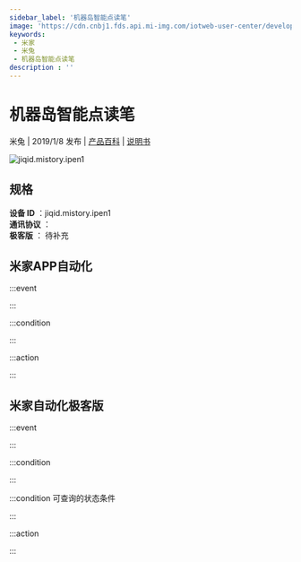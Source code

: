 ```yaml
---
sidebar_label: '机器岛智能点读笔'
image: 'https://cdn.cnbj1.fds.api.mi-img.com/iotweb-user-center/developer_1679047576748Y96301Yy.png?GalaxyAccessKeyId=AKVGLQWBOVIRQ3XLEW&Expires=9223372036854775807&Signature=RVpQXqG6iDHsMDOC8Efua8S5H5g='
keywords: 
 - 米家
 - 米兔
 - 机器岛智能点读笔
description : ''
---
```

# 机器岛智能点读笔

米兔 | 2019/1/8 发布 | [产品百科](https://home.mi.com/webapp/content/baike/product/index.html?model=jiqid.mistory.ipen1/) | [说明书](https://home.mi.com/views/introduction.html?model=jiqid.mistory.ipen1&region=cn)

![jiqid.mistory.ipen1](https://cdn.cnbj1.fds.api.mi-img.com/iotweb-user-center/developer_1679047576748Y96301Yy.png?GalaxyAccessKeyId=AKVGLQWBOVIRQ3XLEW&Expires=9223372036854775807&Signature=RVpQXqG6iDHsMDOC8Efua8S5H5g=)

## 规格  
> 
**设备 ID** ：jiqid.mistory.ipen1  
**通讯协议** ：  
**极客版**  ： 待补充 


## 米家APP自动化  

:::event  

:::

:::condition  

:::

:::action   

:::

## 米家自动化极客版  

:::event  

:::

:::condition  

:::

:::condition 可查询的状态条件  

:::

:::action  

:::

        
